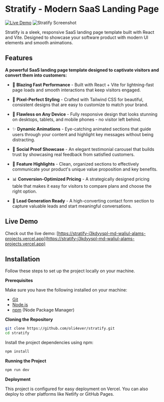 # Stratify - Modern SaaS Landing Page

[![Live Demo](https://img.shields.io/badge/demo-live-green)](https://stratify-j3kdyyspl-md-waliul-alams-projects.vercel.app)
![Stratify Screenshot](https://i.imgur.com/WVJAyha.jpeg)

Stratify is a sleek, responsive SaaS landing page template built with React and Vite. Designed to showcase your software product with modern UI elements and smooth animations.

## Features

**A powerful SaaS landing page template designed to captivate visitors and convert them into customers:**

- 🚀 **Blazing Fast Performance** - Built with React + Vite for lightning-fast page loads and smooth interactions that keep visitors engaged.

- 🎨 **Pixel-Perfect Styling** - Crafted with Tailwind CSS for beautiful, consistent designs that are easy to customize to match your brand.

- 📱 **Flawless on Any Device** - Fully responsive design that looks stunning on desktops, tablets, and mobile phones - no visitor left behind.

- ✨ **Dynamic Animations** - Eye-catching animated sections that guide users through your content and highlight key messages without being distracting.

- 💬 **Social Proof Showcase** - An elegant testimonial carousel that builds trust by showcasing real feedback from satisfied customers.

- 📝 **Feature Highlights** - Clean, organized sections to effectively communicate your product's unique value proposition and key benefits.

- 📊 **Conversion-Optimized Pricing** - A strategically designed pricing table that makes it easy for visitors to compare plans and choose the right option.

- 📧 **Lead Generation Ready** - A high-converting contact form section to capture valuable leads and start meaningful conversations.

## Live Demo

Check out the live demo: [https://stratify-j3kdyyspl-md-waliul-alams-projects.vercel.app](https://stratify-j3kdyyspl-md-waliul-alams-projects.vercel.app)

## Installation

Follow these steps to set up the project locally on your machine.

**Prerequisites**

Make sure you have the following installed on your machine:

- [Git](https://git-scm.com/)
- [Node.js](https://nodejs.org/en)
- [npm](https://www.npmjs.com/) (Node Package Manager)

**Cloning the Repository**

```bash
git clone https://github.com/oli4ever/stratify.git
cd stratify
```

Install the project dependencies using npm:

```bash
npm install
```

**Running the Project**

```bash
npm run dev
```
**Deployment**

This project is configured for easy deployment on Vercel. You can also deploy to other platforms like Netlify or GitHub Pages.
